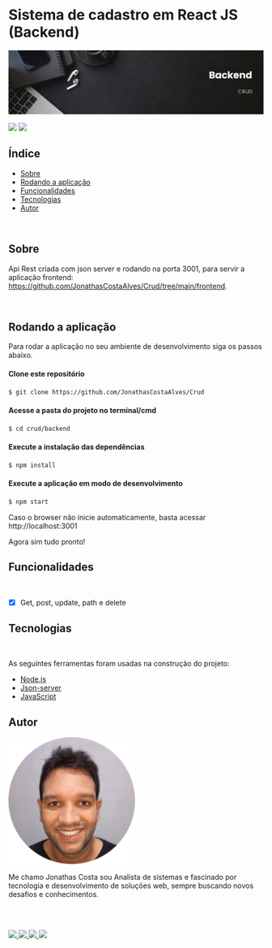 # Sistema de cadastro em React JS (Backend)

![Demo](./screenshots/banner-backend.png)
 
 
<img src="https://img.shields.io/github/license/JonathasCostaAlves/nlw-return-impulse-web" /> <img src="https://img.shields.io/badge/Node.js-43853D?style=for-the-badge&logo=node.js&logoColor=white" /> 
</br>
 
## Índice
 
* [Sobre](#Sobre)
* [Rodando a aplicação](#Rodando-a-aplicação)
* [Funcionalidades](#Funcionalidades)
* [Tecnologias](#Tecnologias)
* [Autor](#Autor)
 
</br>
 
## Sobre  
 
 
 

Api Rest criada com json server e rodando na porta 3001, para servir a aplicação frontend: https://github.com/JonathasCostaAlves/Crud/tree/main/frontend.

 
</br>
 
 
## Rodando a aplicação
 
Para rodar a aplicação no seu ambiente de desenvolvimento siga os passos abaixo.
 
 
#### Clone este repositório
```bash
$ git clone https://github.com/JonathasCostaAlves/Crud
```
#### Acesse a pasta do projeto no terminal/cmd
```bash
$ cd crud/backend
```
#### Execute a instalação das dependências
```bash
$ npm install
```


#### Execute a aplicação em modo de desenvolvimento
```bash
$ npm start
```
 
Caso o browser não inicie automaticamente, basta acessar http://localhost:3001
 
Agora sim tudo pronto!
 
 
## Funcionalidades

</br>
 
- [x] Get, post, update, path e delete
 
 
 
## Tecnologias

</br>
 
As seguintes ferramentas foram usadas na construção do projeto:
 
- [Node.js](https://nodejs.org/en/)
- [Json-server](https://www.npmjs.com/package/json-server)
- [JavaScript](https://developer.mozilla.org/pt-BR/docs/Web/JavaScript)

  
## Autor
   
 
 
 <img src="./screenshots/img-jonathas.png" alt="img-jonathas" width="250"></img>
 
 
   Me chamo Jonathas Costa sou Analista de sistemas e fascinado por tecnologia e desenvolvimento de soluções web, sempre buscando novos desafios e conhecimentos.
 
</br></br>
 
<a href="https://www.linkedin.com/in/jonathas-costa-a9844ab1/" >
    <img src="https://img.shields.io/badge/Instagram-E4405F?style=for-the-badge&logo=instagram&logoColor=white">
 
</a>
 
<a href="https://www.linkedin.com/in/jonathas-costa-a9844ab1/" >
    <img src="https://img.shields.io/badge/LinkedIn-0077B5?style=for-the-badge&logo=linkedin&logoColor=white">
 
</a>
 
<a href="https://mailito:jcalves182@gmail.com/" >
    <img src="https://img.shields.io/badge/Gmail-D14836?style=for-the-badge&logo=gmail&logoColor=white">
 
</a>
<a href="https://github.com/JonathasCostaAlves" >
    <img src="https://img.shields.io/badge/GitHub-100000?style=for-the-badge&logo=github&logoColor=white">
 
</a>
 
 
 

